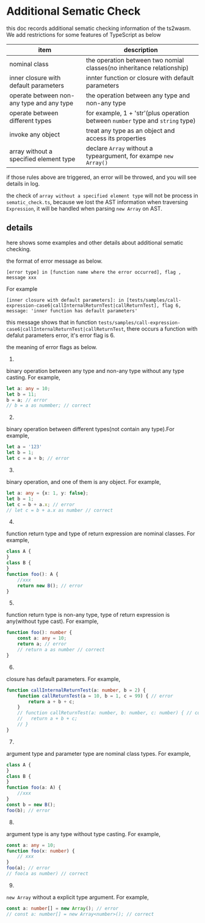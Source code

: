 # Additional Sematic Check

this doc records additional sematic checking information of the ts2wasm. We add restrictions for some features of TypeScript as below

| item                            | description                                                  |
| ------------------------------- | ------------------------------------------------------------ |
| nominal class                   | the operation between two nomial classes(no inheritance relationship) |
| inner closure with default parameters | innter function or closure with default parameters           |
| operate between non-any type and any type                 | the operation between any type and non-any type              |
| operate between different types | for example, 1 + 'str'(plus operation between `number` type and `string` type) |
| invoke any object               | treat any type as an object and access its properties        |
| array without a specified element type     | declare `Array` without a typeargument, for exampe `new Array()` |

if those rules above are triggered, an error will be throwed, and you will see details in log.

the check of `array without a specified element type` will not be process in `sematic_check.ts`, because we lost the AST information when traversing `Expression`, it will be handled when parsing `new Array` on AST.

## details

here shows some examples and other details about additional sematic checking.

the format of error message as below.

`[error type] in [function name where the error occurred], flag , message xxx`

For example

```shell
[inner closure with default parameters]: in [tests/samples/call-expression-case6|callInternalReturnTest|callReturnTest], flag 6, message: 'inner function has default parameters'
```

this message shows that in function `tests/samples/call-expression-case6|callInternalReturnTest|callReturnTest`, there occurs a function with defalut parameters error, it's error flag is 6.

the meaning of error flags as below.

1.

binary operation between any type and non-any type without any type casting. For example,

```typescript
let a: any = 10;
let b = 11;
b = a; // error
// b = a as nummber; // correct
```

2.

binary operation between different types(not contain any type).For example,

```typescript
let a = '123'
let b = 1;
let c = a + b; // error
```

3.

binary operation, and one of them is any object. For example,

```typescript
let a: any = {x: 1, y: false};
let b = 1;
let c = b + a.x; // error
// let c = b + a.x as number // correct
```

4.

function return type and type of return expression are nominal classes. For example,

```typescript
class A {
}
class B {
}
function foo(): A {
    //xxx
    return new B(); // error
}

```

5.

function return type is non-any type, type of return expression is any(without type cast). For example,

```typescript
function foo(): number {
    const a: any = 10;
    return a; // error
    // return a as number // correct
}
```

6.

closure has default parameters. For example,

```typescript
function callInternalReturnTest(a: number, b = 2) {
    function callReturnTest(a = 10, b = 1, c = 99) { // error
        return a + b + c;
    }
    // function callReturnTest(a: number, b: number, c: number) { // correct
    //   return a + b + c;
    // }
}
```

7.

argument type and parameter type are nominal class types. For example,

```typescript
class A {
}
class B {
}
function foo(a: A) {
    //xxx
}
const b = new B();
foo(b); // error
```

8.

argument type is any type without type casting. For example,

```typescript
const a: any = 10;
function foo(x: number) {
    // xxx
}
foo(a); // error
// foo(a as number) // correct
```

9.

`new Array` without a explicit type argument. For example,

```typescript
const a: number[] = new Array(); // error
// const a: number[] = new Array<number>(); // correct
```



